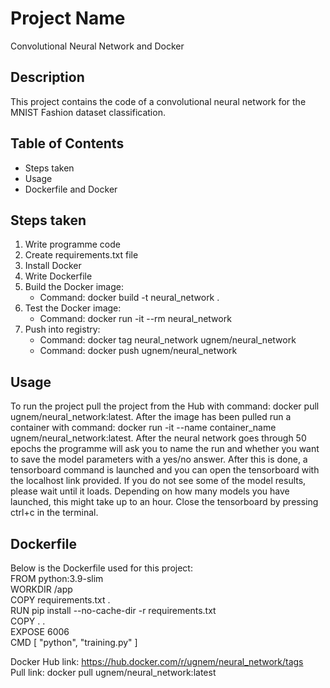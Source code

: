 # Project Name
Convolutional Neural Network and Docker

## Description
This project contains the code of a convolutional neural network for the MNIST Fashion dataset classification. 

## Table of Contents

- Steps taken
- Usage
- Dockerfile and Docker

## Steps taken
1. Write programme code
2. Create requirements.txt file
3. Install Docker
4. Write Dockerfile
5. Build the Docker image:
    - Command: docker build -t neural_network .
6. Test the Docker image:
    - Command: docker run -it --rm neural_network
7. Push into registry:
    - Command: docker tag neural_network ugnem/neural_network
    - Command: docker push ugnem/neural_network

## Usage

To run the project pull the project from the Hub with command: docker pull ugnem/neural_network:latest. After the image has been pulled run a container with command: docker run -it --name container_name ugnem/neural_network:latest. After the neural network goes through 50 epochs the programme will ask you to name the run and whether you want to save the model parameters with a yes/no answer. After this is done, a tensorboard command is launched and you can open the tensorboard with the localhost link provided. If you do not see some of the model results, please wait until it loads. Depending on how many models you have launched, this might take up to an hour. Close the tensorboard by pressing ctrl+c in the terminal.

## Dockerfile
Below is the Dockerfile used for this project: <br>
    FROM python:3.9-slim <br>
    WORKDIR /app <br>
    COPY requirements.txt . <br>
    RUN pip install --no-cache-dir -r requirements.txt <br>
    COPY . . <br>
    EXPOSE 6006 <br>
    CMD [ "python", "training.py" ] <br>

Docker Hub link: https://hub.docker.com/r/ugnem/neural_network/tags </br>
Pull link: docker pull ugnem/neural_network:latest
